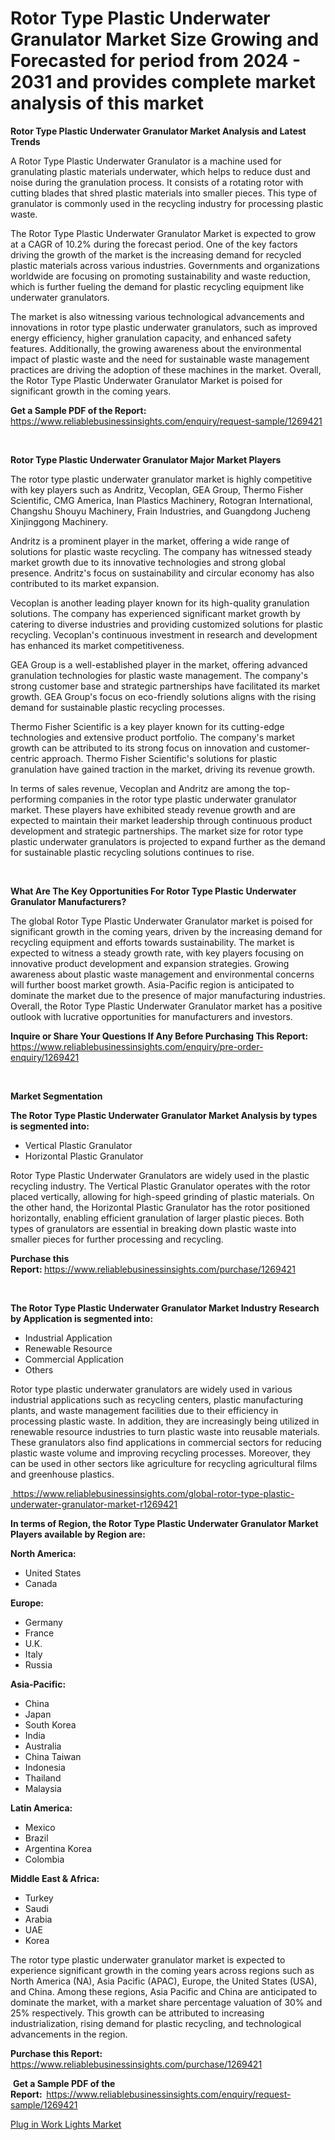 <p><h1>Rotor Type Plastic Underwater Granulator Market Size Growing and Forecasted for period from 2024 - 2031 and provides complete market analysis of this market</h1></p><p><strong>Rotor Type Plastic Underwater Granulator Market Analysis and Latest Trends</strong></p>
<p><p>A Rotor Type Plastic Underwater Granulator is a machine used for granulating plastic materials underwater, which helps to reduce dust and noise during the granulation process. It consists of a rotating rotor with cutting blades that shred plastic materials into smaller pieces. This type of granulator is commonly used in the recycling industry for processing plastic waste.</p><p>The Rotor Type Plastic Underwater Granulator Market is expected to grow at a CAGR of 10.2% during the forecast period. One of the key factors driving the growth of the market is the increasing demand for recycled plastic materials across various industries. Governments and organizations worldwide are focusing on promoting sustainability and waste reduction, which is further fueling the demand for plastic recycling equipment like underwater granulators.</p><p>The market is also witnessing various technological advancements and innovations in rotor type plastic underwater granulators, such as improved energy efficiency, higher granulation capacity, and enhanced safety features. Additionally, the growing awareness about the environmental impact of plastic waste and the need for sustainable waste management practices are driving the adoption of these machines in the market. Overall, the Rotor Type Plastic Underwater Granulator Market is poised for significant growth in the coming years.</p></p>
<p><strong>Get a Sample PDF of the Report:&nbsp;</strong> <a href="https://www.reliablebusinessinsights.com/enquiry/request-sample/1269421">https://www.reliablebusinessinsights.com/enquiry/request-sample/1269421</a></p>
<p>&nbsp;</p>
<p><strong>Rotor Type Plastic Underwater Granulator Major Market Players</strong></p>
<p><p>The rotor type plastic underwater granulator market is highly competitive with key players such as Andritz, Vecoplan, GEA Group, Thermo Fisher Scientific, CMG America, Inan Plastics Machinery, Rotogran International, Changshu Shouyu Machinery, Frain Industries, and Guangdong Jucheng Xinjinggong Machinery.</p><p>Andritz is a prominent player in the market, offering a wide range of solutions for plastic waste recycling. The company has witnessed steady market growth due to its innovative technologies and strong global presence. Andritz's focus on sustainability and circular economy has also contributed to its market expansion.</p><p>Vecoplan is another leading player known for its high-quality granulation solutions. The company has experienced significant market growth by catering to diverse industries and providing customized solutions for plastic recycling. Vecoplan's continuous investment in research and development has enhanced its market competitiveness.</p><p>GEA Group is a well-established player in the market, offering advanced granulation technologies for plastic waste management. The company's strong customer base and strategic partnerships have facilitated its market growth. GEA Group's focus on eco-friendly solutions aligns with the rising demand for sustainable plastic recycling processes.</p><p>Thermo Fisher Scientific is a key player known for its cutting-edge technologies and extensive product portfolio. The company's market growth can be attributed to its strong focus on innovation and customer-centric approach. Thermo Fisher Scientific's solutions for plastic granulation have gained traction in the market, driving its revenue growth.</p><p>In terms of sales revenue, Vecoplan and Andritz are among the top-performing companies in the rotor type plastic underwater granulator market. These players have exhibited steady revenue growth and are expected to maintain their market leadership through continuous product development and strategic partnerships. The market size for rotor type plastic underwater granulators is projected to expand further as the demand for sustainable plastic recycling solutions continues to rise.</p></p>
<p>&nbsp;</p>
<p><strong>What Are The Key Opportunities For Rotor Type Plastic Underwater Granulator Manufacturers?</strong></p>
<p><p>The global Rotor Type Plastic Underwater Granulator market is poised for significant growth in the coming years, driven by the increasing demand for recycling equipment and efforts towards sustainability. The market is expected to witness a steady growth rate, with key players focusing on innovative product development and expansion strategies. Growing awareness about plastic waste management and environmental concerns will further boost market growth. Asia-Pacific region is anticipated to dominate the market due to the presence of major manufacturing industries. Overall, the Rotor Type Plastic Underwater Granulator market has a positive outlook with lucrative opportunities for manufacturers and investors.</p></p>
<p><strong>Inquire or Share Your Questions If Any Before Purchasing This Report:</strong> <a href="https://www.reliablebusinessinsights.com/enquiry/pre-order-enquiry/1269421">https://www.reliablebusinessinsights.com/enquiry/pre-order-enquiry/1269421</a></p>
<p>&nbsp;</p>
<p><strong>Market Segmentation</strong></p>
<p><strong>The Rotor Type Plastic Underwater Granulator Market Analysis by types is segmented into:</strong></p>
<p><ul><li>Vertical Plastic Granulator</li><li>Horizontal Plastic Granulator</li></ul></p>
<p><p>Rotor Type Plastic Underwater Granulators are widely used in the plastic recycling industry. The Vertical Plastic Granulator operates with the rotor placed vertically, allowing for high-speed grinding of plastic materials. On the other hand, the Horizontal Plastic Granulator has the rotor positioned horizontally, enabling efficient granulation of larger plastic pieces. Both types of granulators are essential in breaking down plastic waste into smaller pieces for further processing and recycling.</p></p>
<p><strong>Purchase this Report:&nbsp;</strong><a href="https://www.reliablebusinessinsights.com/purchase/1269421">https://www.reliablebusinessinsights.com/purchase/1269421</a></p>
<p>&nbsp;</p>
<p><strong>The Rotor Type Plastic Underwater Granulator Market Industry Research by Application is segmented into:</strong></p>
<p><ul><li>Industrial Application</li><li>Renewable Resource</li><li>Commercial Application</li><li>Others</li></ul></p>
<p><p>Rotor type plastic underwater granulators are widely used in various industrial applications such as recycling centers, plastic manufacturing plants, and waste management facilities due to their efficiency in processing plastic waste. In addition, they are increasingly being utilized in renewable resource industries to turn plastic waste into reusable materials. These granulators also find applications in commercial sectors for reducing plastic waste volume and improving recycling processes. Moreover, they can be used in other sectors like agriculture for recycling agricultural films and greenhouse plastics.</p></p>
<p><a href="https://www.reliablebusinessinsights.com/global-rotor-type-plastic-underwater-granulator-market-r1269421">&nbsp;https://www.reliablebusinessinsights.com/global-rotor-type-plastic-underwater-granulator-market-r1269421</a></p>
<p><strong>In terms of Region, the Rotor Type Plastic Underwater Granulator Market Players available by Region are:</strong></p>
<p>
    <p> <strong> North America: </strong>
        <ul>
            <li>United States</li>
            <li>Canada</li>
        </ul>
        </p> 
    <p> <strong> Europe: </strong>
        <ul>
            <li>Germany</li>
            <li>France</li>
            <li>U.K.</li>
            <li>Italy</li>
            <li>Russia</li>
        </ul>
        </p> 
    <p> <strong> Asia-Pacific: </strong>
        <ul>
            <li>China</li>
            <li>Japan</li>
            <li>South Korea</li>
            <li>India</li>
            <li>Australia</li>
            <li>China Taiwan</li>
            <li>Indonesia</li>
            <li>Thailand</li>
            <li>Malaysia</li>
        </ul>
        </p> 
    <p> <strong> Latin America: </strong>
        <ul>
            <li>Mexico</li>
            <li>Brazil</li>
            <li>Argentina Korea</li>
            <li>Colombia</li>
        </ul>
        </p> 
    <p> <strong> Middle East & Africa: </strong>
        <ul>
            <li>Turkey</li>
            <li>Saudi</li>
            <li>Arabia</li>
            <li>UAE</li>
            <li>Korea</li>
        </ul>
    </p>
    </p>
<p><p>The rotor type plastic underwater granulator market is expected to experience significant growth in the coming years across regions such as North America (NA), Asia Pacific (APAC), Europe, the United States (USA), and China. Among these regions, Asia Pacific and China are anticipated to dominate the market, with a market share percentage valuation of 30% and 25% respectively. This growth can be attributed to increasing industrialization, rising demand for plastic recycling, and technological advancements in the region.</p></p>
<p><strong>Purchase this Report: </strong><a href="https://www.reliablebusinessinsights.com/purchase/1269421">https://www.reliablebusinessinsights.com/purchase/1269421</a></p>
<p>&nbsp;<strong>Get a Sample PDF of the Report:&nbsp;&nbsp;</strong><a href="https://www.reliablebusinessinsights.com/enquiry/request-sample/1269421">https://www.reliablebusinessinsights.com/enquiry/request-sample/1269421</a></p>
<p><strong></strong></p>
<p><p><a href="https://issuu.com/reportprime-2/docs/plug-in-work-lights-market-size-2030.pptx">Plug in Work Lights Market</a></p></p>